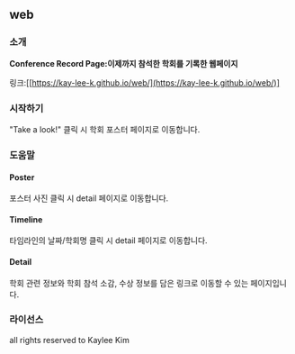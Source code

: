 ## web


### 소개
**Conference Record Page:이제까지 참석한 학회를 기록한 웹페이지** 

링크:[[https://kay-lee-k.github.io/web/](https://kay-lee-k.github.io/web/)]


### 시작하기
"Take a look!" 클릭 시 학회 포스터 페이지로 이동합니다.


### 도움말
#### Poster
포스터 사진 클릭 시 detail 페이지로 이동합니다.
#### Timeline
타임라인의 날짜/학회명 클릭 시 detail 페이지로 이동합니다.
#### Detail
학회 관련 정보와 학회 참석 소감, 수상 정보를 담은 링크로 이동할 수 있는 페이지입니다.


### 라이선스
all rights reserved to Kaylee Kim
